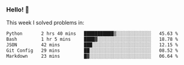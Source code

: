 ### Hello! 👋

This week I solved problems in:

<!--START_SECTION:waka-->

```txt
Python       2 hrs 40 mins   ███████████▒░░░░░░░░░░░░░   45.63 %
Bash         1 hr 5 mins     ████▓░░░░░░░░░░░░░░░░░░░░   18.78 %
JSON         42 mins         ███░░░░░░░░░░░░░░░░░░░░░░   12.15 %
Git Config   29 mins         ██░░░░░░░░░░░░░░░░░░░░░░░   08.52 %
Markdown     23 mins         █▓░░░░░░░░░░░░░░░░░░░░░░░   06.64 %
```

<!--END_SECTION:waka-->
